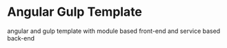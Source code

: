 # Angular Gulp Template

angular and gulp template with module based front-end and service based back-end
 
